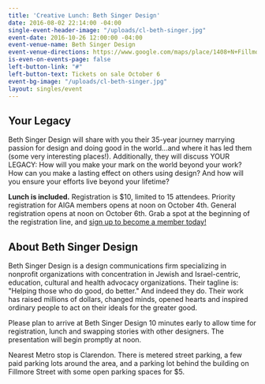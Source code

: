 ```yaml
---
title: 'Creative Lunch: Beth Singer Design'
date: 2016-08-02 22:14:00 -04:00
single-event-header-image: "/uploads/cl-beth-singer.jpg"
event-date: 2016-10-26 12:00:00 -04:00
event-venue-name: Beth Singer Design
event-venue-directions: https://www.google.com/maps/place/1408+N+Fillmore+St+%236,+Arlington,+VA+22201/@38.888767,-77.0957165,17z/data=!3m1!4b1!4m5!3m4!1s0x89b7b686596414c7:0x9c59e0eb322f4b35!8m2!3d38.888767!4d-77.0935278
is-even-on-events-page: false
left-button-link: "#"
left-button-text: Tickets on sale October 6
event-bg-image: "/uploads/cl-beth-singer.jpg"
layout: singles/event
---
```


## Your Legacy

Beth Singer Design will share with you their 35-year journey marrying passion for design and doing good in the world...and where it has led them (some very interesting places!). Additionally, they will discuss YOUR LEGACY: How will you make your mark on the world beyond your work? How can you make a lasting effect on others using design? And how will you ensure your efforts live beyond your lifetime?

**Lunch is included.** Registration is $10, limited to 15 attendees. Priority registration for AIGA members opens at noon on October 4th. General registration opens at noon on October 6th. Grab a spot at the beginning of the registration line, and [sign up to become a member today!](http://www.aiga.org/join)

## About Beth Singer Design

Beth Singer Design is a design communications firm specializing in nonprofit organizations with concentration in Jewish and Israel-centric, education, cultural and health advocacy organizations. Their tagline is: "Helping those who do good, do better." And indeed they do. Their work has raised millions of dollars, changed minds, opened hearts and inspired ordinary people to act on their ideals for the greater good.

Please plan to arrive at Beth Singer Design 10 minutes early to allow time for registration, lunch and swapping stories with other designers. The presentation will begin promptly at noon.

Nearest Metro stop is Clarendon. There is metered street parking, a few paid parking lots around the area, and a parking lot behind the building on Fillmore Street with some open parking spaces for $5.